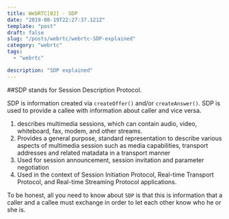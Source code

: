 ```yaml
---
title: WebRTC[02] - SDP
date: "2019-08-19T22:27:37.121Z"
template: "post"
draft: false
slug: "/posts/webrtc/webrtc-SDP-explained"
category: "webrtc"
tags:
  - "webrtc"

description: "SDP explained"
---
```


##SDP stands for Session Description Protocol.

SDP is information created via `createOffer()` and/or `createAnswer()`. SDP is used to provide a callee with information about caller and vice versa.

1. describes multimedia sessions, which can contain audio, video, whiteboard, fax, modem, and other streams.
2. Provides a general purpose, standard representation to describe various aspects of multimedia session such as media capabilities, transport addresses and related matadata in a transport manner
3. Used for session announcement, session invitation and parameter negotiation
4. Used in the context of Session Initiation Protocol, Real-time Transport Protocol, and Real-time Streaming Protocol applications.

To be honest, all you need to know about `SDP` is that this is information that a caller and a callee must exchange in order to let each other know who he or she is.
